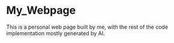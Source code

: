 # My_Webpage
This is a personal web page built by me, with the rest of the code implementation mostly generated by AI.
